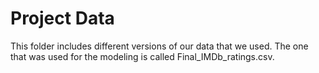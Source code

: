 # Project Data

This folder includes different versions of our data that we used. The one that was used for the modeling is called Final_IMDb_ratings.csv.
